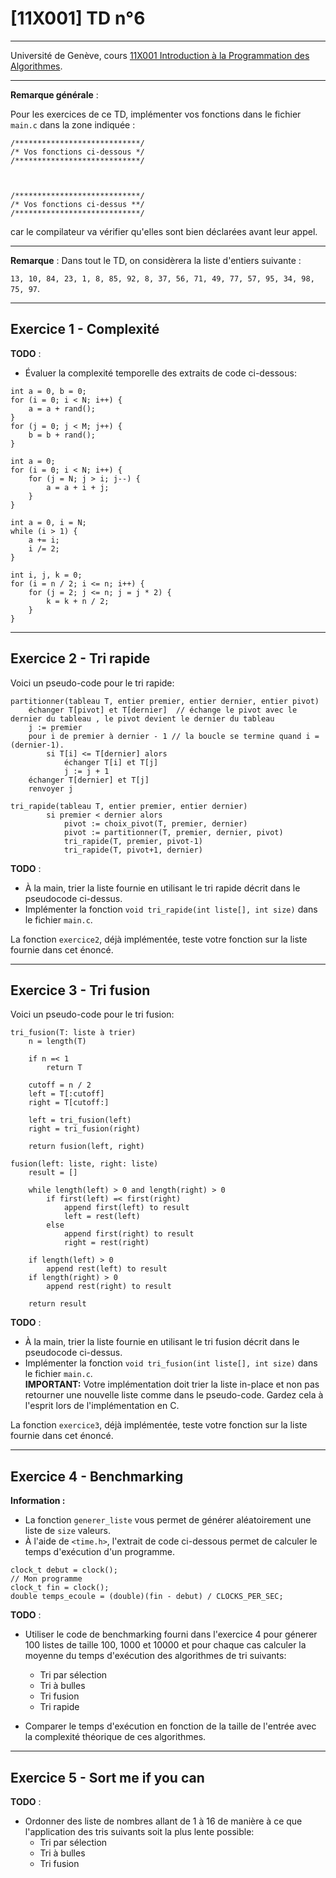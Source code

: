 # [11X001] TD n°6

---

Université de Genève, cours [11X001 Introduction à la Programmation des Algorithmes](https://wwwi.unige.ch/cursus/programme-des-cours/web/teachings/details/2021-11X001).

---

**Remarque générale** :

Pour les exercices de ce TD, implémenter vos fonctions dans le fichier `main.c` dans la zone indiquée :

```
/****************************/
/* Vos fonctions ci-dessous */ 
/****************************/



/****************************/
/* Vos fonctions ci-dessus **/ 
/****************************/
```

car le compilateur va vérifier qu'elles sont bien déclarées avant leur appel.

---

**Remarque** : Dans tout le TD, on considèrera la liste d'entiers suivante :

`13, 10, 84, 23, 1, 8, 85, 92, 8, 37, 56, 71, 49, 77, 57, 95, 34, 98, 75, 97`.

---

## Exercice 1 - Complexité

**TODO** : 

- Évaluer la complexité temporelle des extraits de code ci-dessous:

```
int a = 0, b = 0;
for (i = 0; i < N; i++) {
    a = a + rand();
}
for (j = 0; j < M; j++) {
    b = b + rand();
}
```

```
int a = 0;
for (i = 0; i < N; i++) {
    for (j = N; j > i; j--) {
        a = a + i + j;
    }
}
```

```
int a = 0, i = N;
while (i > 1) {
    a += i;
    i /= 2;
}
```

```
int i, j, k = 0;
for (i = n / 2; i <= n; i++) {
    for (j = 2; j <= n; j = j * 2) {
        k = k + n / 2;
    }
}
```

---

## Exercice 2 - Tri rapide

Voici un pseudo-code pour le tri rapide:

```
partitionner(tableau T, entier premier, entier dernier, entier pivot)
    échanger T[pivot] et T[dernier]  // échange le pivot avec le dernier du tableau , le pivot devient le dernier du tableau
    j := premier
    pour i de premier à dernier - 1 // la boucle se termine quand i = (dernier-1).
        si T[i] <= T[dernier] alors
            échanger T[i] et T[j]
            j := j + 1
    échanger T[dernier] et T[j]
    renvoyer j

tri_rapide(tableau T, entier premier, entier dernier)
        si premier < dernier alors
            pivot := choix_pivot(T, premier, dernier)
            pivot := partitionner(T, premier, dernier, pivot)
            tri_rapide(T, premier, pivot-1)
            tri_rapide(T, pivot+1, dernier)
```

**TODO** :

- À la main, trier la liste fournie en utilisant le tri rapide décrit dans le pseudocode ci-dessus.
- Implémenter la fonction `void tri_rapide(int liste[], int size)` dans le fichier `main.c`. 

La fonction `exercice2`, déjà implémentée, teste votre fonction sur la liste fournie dans cet énoncé.

---

## Exercice 3 - Tri fusion

Voici un pseudo-code pour le tri fusion:

```
tri_fusion(T: liste à trier)
    n = length(T)

    if n =< 1
        return T

    cutoff = n / 2
    left = T[:cutoff]
    right = T[cutoff:]

    left = tri_fusion(left)
    right = tri_fusion(right)

    return fusion(left, right)

fusion(left: liste, right: liste)
    result = []

    while length(left) > 0 and length(right) > 0
        if first(left) =< first(right)
            append first(left) to result
            left = rest(left)
        else
            append first(right) to result
            right = rest(right)

    if length(left) > 0
        append rest(left) to result
    if length(right) > 0
        append rest(right) to result

    return result
```

**TODO** :

- À la main, trier la liste fournie en utilisant le tri fusion décrit dans le pseudocode ci-dessus.
- Implémenter la fonction `void tri_fusion(int liste[], int size)` dans le fichier `main.c`.  
**IMPORTANT:** Votre implémentation doit trier la liste in-place et non pas retourner une nouvelle liste comme dans le pseudo-code. Gardez cela à l'esprit lors de l'implémentation en C.

La fonction `exercice3`, déjà implémentée, teste votre fonction sur la liste fournie dans cet énoncé.

---

## Exercice 4 - Benchmarking

**Information :** 
- La fonction `generer_liste` vous permet de générer aléatoirement une liste de `size` valeurs.
- À l'aide de `<time.h>`, l'extrait de code ci-dessous permet de calculer le temps d'exécution d'un programme.
```
clock_t debut = clock();
// Mon programme 
clock_t fin = clock();
double temps_ecoule = (double)(fin - debut) / CLOCKS_PER_SEC;
```

**TODO** :
- Utiliser le code de benchmarking fourni dans l'exercice 4 pour génerer 100 listes de taille 100, 1000 et 10000 et pour chaque cas calculer la moyenne du temps d'exécution des algorithmes de tri suivants:
    - Tri par sélection
    - Tri à bulles
    - Tri fusion
    - Tri rapide

- Comparer le temps d'exécution en fonction de la taille de l'entrée avec la complexité théorique de ces algorithmes.

---

## Exercice 5 - Sort me if you can

**TODO** :
- Ordonner des liste de nombres allant de 1 à 16 de manière à ce que l'application des tris suivants soit la plus lente possible:
    - Tri par sélection
    - Tri à bulles
    - Tri fusion
